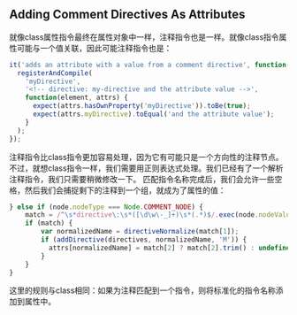 ## Adding Comment Directives As Attributes
就像class属性指令最终在属性对象中一样，注释指令也是一样。就像class指令属性可能与一个值关联，因此可能注释指令也是：
```js
it('adds an attribute with a value from a comment directive', function() {
  registerAndCompile(
    'myDirective',
    '<!-- directive: my-directive and the attribute value -->',
    function(element, attrs) {
      expect(attrs.hasOwnProperty('myDirective')).toBe(true);
      expect(attrs.myDirective).toEqual('and the attribute value');
    }
  ); 
});
```
注释指令比class指令更加容易处理，因为它有可能只是一个方向性的注释节点。不过，就想class指令一样，我们需要用正则表达式处理。我们已经有了一个解析注释指令，我们只需要稍微修改一下。
匹配指令名称完成后，我们会允许一些空格，然后我们会捕捉剩下的注释到一个组，就成为了属性的值：
```js
} else if (node.nodeType === Node.COMMENT_NODE) {
    match = /^\s*directive\:\s*([\d\w\-_]+)\s*(.*)$/.exec(node.nodeValue);
    if (match) {
        var normalizedName = directiveNormalize(match[1]);
        if (addDirective(directives, normalizedName, 'M')) {
          attrs[normalizedName] = match[2] ? match[2].trim() : undefined;
        }
    } 
}
```
这里的规则与class相同：如果为注释匹配到一个指令，则将标准化的指令名称添加到属性中。